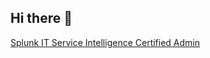 ## Hi there 👋

<!--
**Memosaaa/Memosaaa** is a ✨ _special_ ✨ repository because its `README.md` (this file) appears on your GitHub profile.

Here are some ideas to get you started:

- 🔭 I’m currently working on ...
- 🌱 I’m currently learning ...
- 👯 I’m looking to collaborate on ...
- 🤔 I’m looking for help with ...
- 💬 Ask me about ...
- 📫 How to reach me: ...
- 😄 Pronouns: ...
- ⚡ Fun fact: ...
-->


[Splunk IT Service Intelligence Certified Admin](https://www.credly.com/badges/7092b476-cb00-43d0-be91-2519d02f8887/public_url)
